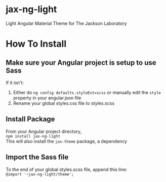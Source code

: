 # jax-ng-light
Light Angular Material Theme for The Jackson Laboratory

# How To Install

## Make sure your Angular project is setup to use Sass
If it isn't:
1. Either do `ng config defaults.styleExt=scss` or manually edit the `style` property in your angular.json file
2. Rename your global styles.css file to styles.scss 

## Install Package
From your Angular project directory,  
`npm install jax-ng-light`  
This will also install the `jax-theme` package, a dependency

## Import the Sass file
To the end of your global styles.scss file, append this line:  
`@import '~jax-ng-light/theme';`

